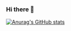 ### Hi there 👋

[![Anurag's GitHub stats](https://github-readme-stats.vercel.app/api?username=yilinshao)](https://github.com/anuraghazra/github-readme-stats)


<!--
**yilinshao/yilinshao** is a ✨ _special_ ✨ repository because its `README.md` (this file) appears on your GitHub profile.

Here are some ideas to get you started:

- 🔭 I’m currently working on ...
- 🌱 I’m currently learning ...
- 👯 I’m looking to collaborate on ...
- 🤔 I’m looking for help with ...
- 💬 Ask me about ...
- 📫 How to reach me: ...
- 😄 Pronouns: ...
- ⚡ Fun fact: ...
-->
